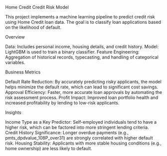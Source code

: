 Home Credit Credit Risk Model

This project implements a machine learning pipeline to predict credit risk using Home Credit loan data. The goal is to classify loan applications based on the likelihood of default.

Overview

Data: Includes personal income, housing details, and credit history. Model: LightGBM is used to train a binary classifier. Feature Engineering: Aggregation of historical records, typecasting, and handling of categorical variables.

Business Metrics

Default Rate Reduction: By accurately predicting risky applicants, the model helps minimize the default rate, which can lead to significant cost savings.
Approval Efficiency: Faster, more accurate loan approvals by automating the risk assessment process. Profit Impact: Improved loan portfolio health and increased profitability by lending to low-risk applicants.

Insights

Income Type as a Key Predictor: Self-employed individuals tend to have a higher risk, which can be factored into more stringent lending criteria. Credit History Significance: Longer overdue payments (e.g., pmts_dpdvalue_108P_over31) are strongly correlated with higher default risk. Housing Stability: Applicants with more stable housing conditions (e.g., home ownership) are less likely to default.
